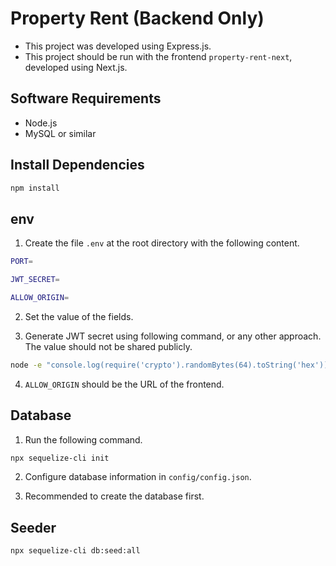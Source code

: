 # Property Rent (Backend Only)

- This project was developed using Express.js.
- This project should be run with the frontend <code>property-rent-next</code>, developed using Next.js.

## Software Requirements

- Node.js
- MySQL or similar

## Install Dependencies

```bash
npm install
```

## env

1. Create the file <code>.env</code> at the root directory with the following content.

```bash
PORT=

JWT_SECRET=

ALLOW_ORIGIN=
```

2. Set the value of the fields.

3. Generate JWT secret using following command, or any other approach. The value should not be shared publicly.

```bash
node -e "console.log(require('crypto').randomBytes(64).toString('hex'))"
```

4. <code>ALLOW_ORIGIN</code> should be the URL of the frontend.

## Database

1. Run the following command.

```bash
npx sequelize-cli init
```

2. Configure database information in <code>config/config.json</code>.

3. Recommended to create the database first.

## Seeder

```bash
npx sequelize-cli db:seed:all
```

